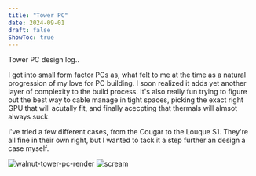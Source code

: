 ```yaml
---
title: "Tower PC"
date: 2024-09-01
draft: false
ShowToc: true
---
```

Tower PC design log..

I got into small form factor PCs as, what felt to me at the time as a natural progression of my love for PC building. I soon realized it adds yet another layer of complexity to the build process. It's also really fun trying to figure out the best way to cable manage in tight spaces, picking the exact right GPU that will acutally fit, and finally acecpting that thermals will almsot always suck.

I've tried a few different cases, from the Cougar to the Louque S1. They're all fine in their own right, but I wanted to tack it a step further an design a case myself.

![walnut-tower-pc-render](/walnut-tower-pc-render.png "picture")
![scream](/scream.jpg "scream")

